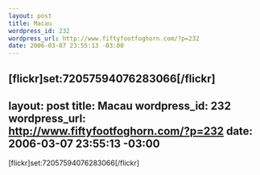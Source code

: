 ```yaml
--- 
layout: post
title: Macau
wordpress_id: 232
wordpress_url: http://www.fiftyfootfoghorn.com/?p=232
date: 2006-03-07 23:55:13 -03:00
---
```

[flickr]set:72057594076283066[/flickr]
--- 
layout: post
title: Macau
wordpress_id: 232
wordpress_url: http://www.fiftyfootfoghorn.com/?p=232
date: 2006-03-07 23:55:13 -03:00
---
[flickr]set:72057594076283066[/flickr]
